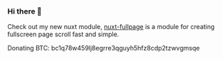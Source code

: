 ### Hi there 👋

Check out my new nuxt module, 
[nuxt-fullpage](https://github.com/openafg/nuxt-fullpage) is a module for creating fullscreen page scroll fast and simple. 

Donating BTC: bc1q78w459lj8egrre3qguyh5hfz8cdp2tzwvgmsqe

<!-- <p>&nbsp;<img align="center" src="https://github-readme-stats.vercel.app/api?username=afgprogrammer&show_icons=true" alt="afgprogrammer" /></p> -->


<!--
**afgprogrammer/afgprogrammer** is a ✨ _special_ ✨ repository because its `README.md` (this file) appears on your GitHub profile.

Here are some ideas to get you started:

- 🔭 I’m currently working on ...
- 🌱 I’m currently learning ...
- 👯 I’m looking to collaborate on ...
- 🤔 I’m looking for help with ...
- 💬 Ask me about ...
- 📫 How to reach me: ...
- 😄 Pronouns: ...
- ⚡ Fun fact: ...
-->
